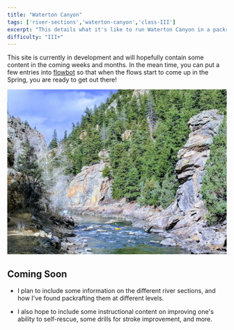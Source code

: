 ```yaml
---
title: "Waterton Canyon"
tags: ['river-sections','waterton-canyon','class-III']
excerpt: "This details what it's like to run Waterton Canyon in a packraft"
difficulty: "III+"
---
```


This site is currently in development and will hopefully contain some content in the coming weeks and months.  In the mean time, you can put a few entries into <a href="/flowbot/">flowbot</a> so that when the flows start to come up in the Spring, you are ready to get out there!

<div class="gallery">
    <div class="gallery__item">
        <img alt="Waterton Canyon" src="./waterton.jpg" />
    </div>
</div>

## Coming Soon

* I plan to include some information on the different river sections, and how I've found packrafting them at different levels.  

* I also hope to include some instructional content on improving one's ability to self-rescue, some drills for stroke improvement, and more.